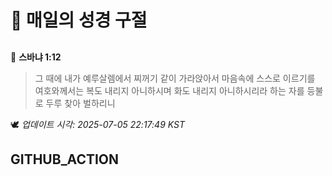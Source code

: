 # 🙏 매일의 성경 구절
##
<!-- START_BIBLE_VERSE -->
📖 **스바냐 1:12**
> 그 때에 내가 예루살렘에서 찌꺼기 같이 가라앉아서 마음속에 스스로 이르기를 여호와께서는 복도 내리지 아니하시며 화도 내리지 아니하시리라 하는 자를 등불로 두루 찾아 벌하리니

🕊️ _업데이트 시각: 2025-07-05 22:17:49 KST_
  <!-- END_BIBLE_VERSE -->
## GITHUB_ACTION

